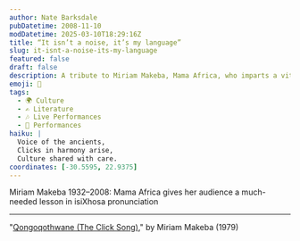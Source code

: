 ```yaml
---
author: Nate Barksdale
pubDatetime: 2008-11-10
modDatetime: 2025-03-10T18:29:16Z
title: “It isn’t a noise, it’s my language”
slug: it-isnt-a-noise-its-my-language
featured: false
draft: false
description: A tribute to Miriam Makeba, Mama Africa, who imparts a vital lesson in isiXhosa pronunciation through her music.
emoji: 🎤
tags:
  - 🌍 Culture
  - ✍️ Literature
  - 🎶 Live Performances
  - 🎤 Performances
haiku: |
  Voice of the ancients,  
  Clicks in harmony arise,  
  Culture shared with care.
coordinates: [-30.5595, 22.9375]
---
```


Miriam Makeba 1932–2008: Mama Africa gives her audience a much-needed lesson in isiXhosa pronunciation

---

"[Qongoqothwane (The Click Song)](http://www.youtube.com/watch?v=BF2nG48r-6s&feature=related)," by Miriam Makeba (1979)

